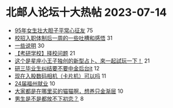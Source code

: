 # 北邮人论坛十大热帖 2023-07-14

- [95年女生壮大胆子平常心征友](https://bbs.byr.cn/article/Friends/2042478) 75
- [校招入职体制后一周的一些吐槽和感悟](https://bbs.byr.cn/article/WorkLife/1202131) 31
- [一些说明](https://bbs.byr.cn/article/Picture/3345820) 30
- [【考研学校】择校问题](https://bbs.byr.cn/article/AimGraduate/1225679) 21
- [这个是星座小王子独创的新型占卜、來一起試玩一下！](https://bbs.byr.cn/article/Constellations/465260) 21
- [研三毕业生纠结要不要中金后台it](https://bbs.byr.cn/article/Job/2193393) 12
- [现在入股数码相机（卡片机）可以吗](https://bbs.byr.cn/article/Photo/276093) 11
- [24届福州就业](https://bbs.byr.cn/article/Fujian/462710) 10
- [大家都是在哪里买的猫猫啊，想养只金渐层](https://bbs.byr.cn/article/Talking/6396214) 10
- [男生是不是都放不下初恋？](https://bbs.byr.cn/article/Feeling/3201678) 8


